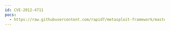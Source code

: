```yaml
---
id: CVE-2012-4711
pocs:
  - https://raw.githubusercontent.com/rapid7/metasploit-framework/master/modules/exploits/windows/fileformat/kingview_kingmess_kvl.rb
---
```

